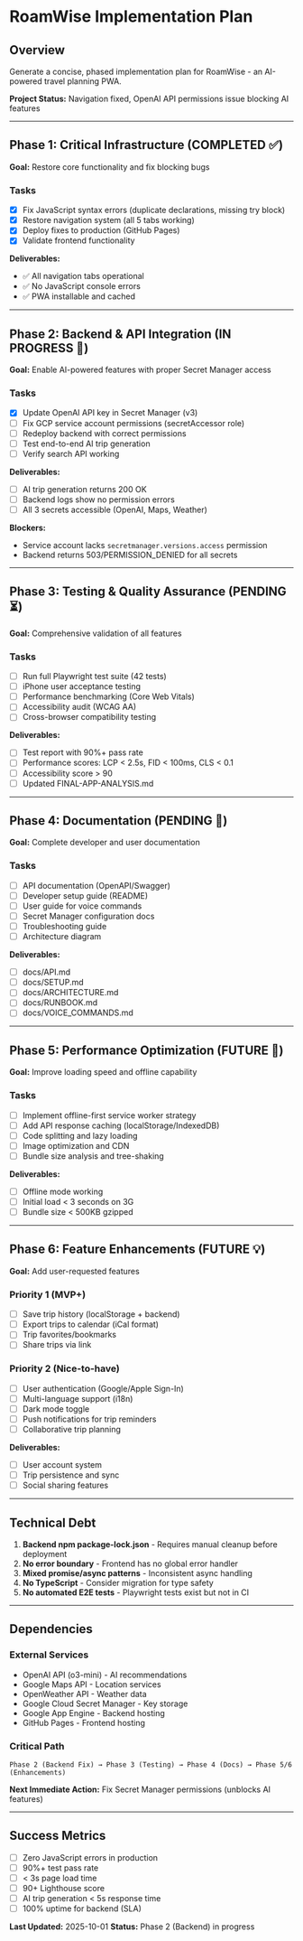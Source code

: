 # RoamWise Implementation Plan

## Overview

Generate a concise, phased implementation plan for RoamWise - an AI-powered travel planning PWA.

**Project Status:** Navigation fixed, OpenAI API permissions issue blocking AI features

---

## Phase 1: Critical Infrastructure (COMPLETED ✅)

**Goal:** Restore core functionality and fix blocking bugs

### Tasks

- [x] Fix JavaScript syntax errors (duplicate declarations, missing try block)
- [x] Restore navigation system (all 5 tabs working)
- [x] Deploy fixes to production (GitHub Pages)
- [x] Validate frontend functionality

**Deliverables:**

- ✅ All navigation tabs operational
- ✅ No JavaScript console errors
- ✅ PWA installable and cached

---

## Phase 2: Backend & API Integration (IN PROGRESS 🔄)

**Goal:** Enable AI-powered features with proper Secret Manager access

### Tasks

- [x] Update OpenAI API key in Secret Manager (v3)
- [ ] Fix GCP service account permissions (secretAccessor role)
- [ ] Redeploy backend with correct permissions
- [ ] Test end-to-end AI trip generation
- [ ] Verify search API working

**Deliverables:**

- [ ] AI trip generation returns 200 OK
- [ ] Backend logs show no permission errors
- [ ] All 3 secrets accessible (OpenAI, Maps, Weather)

**Blockers:**

- Service account lacks `secretmanager.versions.access` permission
- Backend returns 503/PERMISSION_DENIED for all secrets

---

## Phase 3: Testing & Quality Assurance (PENDING ⏳)

**Goal:** Comprehensive validation of all features

### Tasks

- [ ] Run full Playwright test suite (42 tests)
- [ ] iPhone user acceptance testing
- [ ] Performance benchmarking (Core Web Vitals)
- [ ] Accessibility audit (WCAG AA)
- [ ] Cross-browser compatibility testing

**Deliverables:**

- [ ] Test report with 90%+ pass rate
- [ ] Performance scores: LCP < 2.5s, FID < 100ms, CLS < 0.1
- [ ] Accessibility score > 90
- [ ] Updated FINAL-APP-ANALYSIS.md

---

## Phase 4: Documentation (PENDING 📝)

**Goal:** Complete developer and user documentation

### Tasks

- [ ] API documentation (OpenAPI/Swagger)
- [ ] Developer setup guide (README)
- [ ] User guide for voice commands
- [ ] Secret Manager configuration docs
- [ ] Troubleshooting guide
- [ ] Architecture diagram

**Deliverables:**

- [ ] docs/API.md
- [ ] docs/SETUP.md
- [ ] docs/ARCHITECTURE.md
- [ ] docs/RUNBOOK.md
- [ ] docs/VOICE_COMMANDS.md

---

## Phase 5: Performance Optimization (FUTURE 🚀)

**Goal:** Improve loading speed and offline capability

### Tasks

- [ ] Implement offline-first service worker strategy
- [ ] Add API response caching (localStorage/IndexedDB)
- [ ] Code splitting and lazy loading
- [ ] Image optimization and CDN
- [ ] Bundle size analysis and tree-shaking

**Deliverables:**

- [ ] Offline mode working
- [ ] Initial load < 3 seconds on 3G
- [ ] Bundle size < 500KB gzipped

---

## Phase 6: Feature Enhancements (FUTURE 💡)

**Goal:** Add user-requested features

### Priority 1 (MVP+)

- [ ] Save trip history (localStorage + backend)
- [ ] Export trips to calendar (iCal format)
- [ ] Trip favorites/bookmarks
- [ ] Share trips via link

### Priority 2 (Nice-to-have)

- [ ] User authentication (Google/Apple Sign-In)
- [ ] Multi-language support (i18n)
- [ ] Dark mode toggle
- [ ] Push notifications for trip reminders
- [ ] Collaborative trip planning

**Deliverables:**

- [ ] User account system
- [ ] Trip persistence and sync
- [ ] Social sharing features

---

## Technical Debt

1. **Backend npm package-lock.json** - Requires manual cleanup before deployment
2. **No error boundary** - Frontend has no global error handler
3. **Mixed promise/async patterns** - Inconsistent async handling
4. **No TypeScript** - Consider migration for type safety
5. **No automated E2E tests** - Playwright tests exist but not in CI

---

## Dependencies

### External Services

- OpenAI API (o3-mini) - AI recommendations
- Google Maps API - Location services
- OpenWeather API - Weather data
- Google Cloud Secret Manager - Key storage
- Google App Engine - Backend hosting
- GitHub Pages - Frontend hosting

### Critical Path

```
Phase 2 (Backend Fix) → Phase 3 (Testing) → Phase 4 (Docs) → Phase 5/6 (Enhancements)
```

**Next Immediate Action:** Fix Secret Manager permissions (unblocks AI features)

---

## Success Metrics

- [ ] Zero JavaScript errors in production
- [ ] 90%+ test pass rate
- [ ] < 3s page load time
- [ ] 90+ Lighthouse score
- [ ] AI trip generation < 5s response time
- [ ] 100% uptime for backend (SLA)

**Last Updated:** 2025-10-01
**Status:** Phase 2 (Backend) in progress

